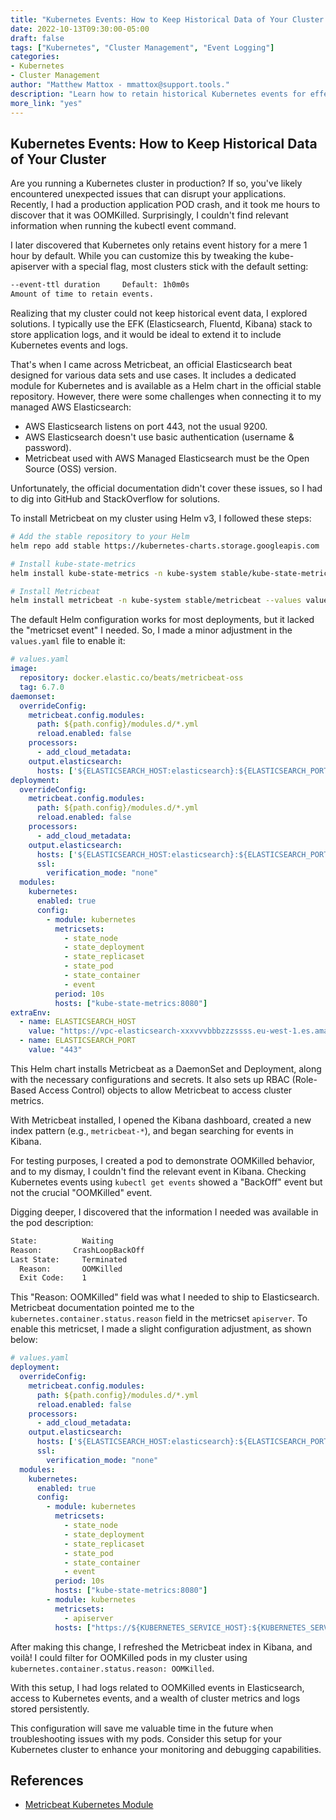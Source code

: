 ```yaml
---
title: "Kubernetes Events: How to Keep Historical Data of Your Cluster Elasticsearch"
date: 2022-10-13T09:30:00-05:00
draft: false
tags: ["Kubernetes", "Cluster Management", "Event Logging"]
categories:
- Kubernetes
- Cluster Management
author: "Matthew Mattox - mmattox@support.tools."
description: "Learn how to retain historical Kubernetes events for effective cluster troubleshooting and monitoring."
more_link: "yes"
---
```


## Kubernetes Events: How to Keep Historical Data of Your Cluster

Are you running a Kubernetes cluster in production? If so, you've likely encountered unexpected issues that can disrupt your applications. Recently, I had a production application POD crash, and it took me hours to discover that it was OOMKilled. Surprisingly, I couldn't find relevant information when running the kubectl event command.

I later discovered that Kubernetes only retains event history for a mere 1 hour by default. While you can customize this by tweaking the kube-apiserver with a special flag, most clusters stick with the default setting:

```bash
--event-ttl duration     Default: 1h0m0s
Amount of time to retain events.
```

Realizing that my cluster could not keep historical event data, I explored solutions. I typically use the EFK (Elasticsearch, Fluentd, Kibana) stack to store application logs, and it would be ideal to extend it to include Kubernetes events and logs.

That's when I came across Metricbeat, an official Elasticsearch beat designed for various data sets and use cases. It includes a dedicated module for Kubernetes and is available as a Helm chart in the official stable repository. However, there were some challenges when connecting it to my managed AWS Elasticsearch:

- AWS Elasticsearch listens on port 443, not the usual 9200.
- AWS Elasticsearch doesn't use basic authentication (username & password).
- Metricbeat used with AWS Managed Elasticsearch must be the Open Source (OSS) version.

Unfortunately, the official documentation didn't cover these issues, so I had to dig into GitHub and StackOverflow for solutions.

To install Metricbeat on my cluster using Helm v3, I followed these steps:

```bash
# Add the stable repository to your Helm
helm repo add stable https://kubernetes-charts.storage.googleapis.com

# Install kube-state-metrics
helm install kube-state-metrics -n kube-system stable/kube-state-metrics

# Install Metricbeat
helm install metricbeat -n kube-system stable/metricbeat --values values.yaml
```

The default Helm configuration works for most deployments, but it lacked the "metricset event" I needed. So, I made a minor adjustment in the `values.yaml` file to enable it:

```yaml
# values.yaml
image:
  repository: docker.elastic.co/beats/metricbeat-oss
  tag: 6.7.0
daemonset:
  overrideConfig:
    metricbeat.config.modules:
      path: ${path.config}/modules.d/*.yml
      reload.enabled: false
    processors:
      - add_cloud_metadata:
    output.elasticsearch:
      hosts: ['${ELASTICSEARCH_HOST:elasticsearch}:${ELASTICSEARCH_PORT:9200}']
deployment:
  overrideConfig:
    metricbeat.config.modules:
      path: ${path.config}/modules.d/*.yml
      reload.enabled: false
    processors:
      - add_cloud_metadata:
    output.elasticsearch:
      hosts: ['${ELASTICSEARCH_HOST:elasticsearch}:${ELASTICSEARCH_PORT:9200}']
      ssl:
        verification_mode: "none"
  modules:
    kubernetes:
      enabled: true
      config:
        - module: kubernetes
          metricsets:
            - state_node
            - state_deployment
            - state_replicaset
            - state_pod
            - state_container
            - event
          period: 10s
          hosts: ["kube-state-metrics:8080"]
extraEnv:
  - name: ELASTICSEARCH_HOST
    value: "https://vpc-elasticsearch-xxxvvvbbbzzzssss.eu-west-1.es.amazonaws.com"
  - name: ELASTICSEARCH_PORT
    value: "443"
```

This Helm chart installs Metricbeat as a DaemonSet and Deployment, along with the necessary configurations and secrets. It also sets up RBAC (Role-Based Access Control) objects to allow Metricbeat to access cluster metrics.

With Metricbeat installed, I opened the Kibana dashboard, created a new index pattern (e.g., `metricbeat-*`), and began searching for events in Kibana.

For testing purposes, I created a pod to demonstrate OOMKilled behavior, and to my dismay, I couldn't find the relevant event in Kibana. Checking Kubernetes events using `kubectl get events` showed a "BackOff" event but not the crucial "OOMKilled" event.

Digging deeper, I discovered that the information I needed was available in the pod description:

```bash
State:          Waiting
Reason:       CrashLoopBackOff
Last State:     Terminated
  Reason:       OOMKilled
  Exit Code:    1
```

This "Reason: OOMKilled" field was what I needed to ship to Elasticsearch. Metricbeat documentation pointed me to the `kubernetes.container.status.reason` field in the metricset `apiserver`. To enable this metricset, I made a slight configuration adjustment, as shown below:

```yaml
# values.yaml
deployment:
  overrideConfig:
    metricbeat.config.modules:
      path: ${path.config}/modules.d/*.yml
      reload.enabled: false
    processors:
      - add_cloud_metadata:
    output.elasticsearch:
      hosts: ['${ELASTICSEARCH_HOST:elasticsearch}:${ELASTICSEARCH_PORT:9200}']
      ssl:
        verification_mode: "none"
  modules:
    kubernetes:
      enabled: true
      config:
        - module: kubernetes
          metricsets:
            - state_node
            - state_deployment
            - state_replicaset
            - state_pod
            - state_container
            - event
          period: 10s
          hosts: ["kube-state-metrics:8080"]
        - module: kubernetes
          metricsets:
            - apiserver
          hosts: ["https://${KUBERNETES_SERVICE_HOST}:${KUBERNETES_SERVICE_PORT}"]
```

After making this change, I refreshed the Metricbeat index in Kibana, and voilà! I could filter for OOMKilled pods in my cluster using `kubernetes.container.status.reason: OOMKilled`.

With this setup, I had logs related to OOMKilled events in Elasticsearch, access to Kubernetes events, and a wealth of cluster metrics and logs stored persistently.

This configuration will save me valuable time in the future when troubleshooting issues with my pods. Consider this setup for your Kubernetes cluster to enhance your monitoring and debugging capabilities.

## References

- [Metricbeat Kubernetes Module](https://www.elastic.co/guide/en/beats/metricbeat/current/metricbeat-module-kubernetes.html)

